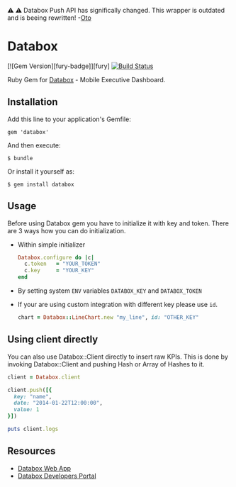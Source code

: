 :warning: :warning: Databox Push API has significally changed. This wrapper is outdated and is beeing rewritten! -[Oto](https://twitter.com/otobrglez)

# Databox

[![Gem Version][fury-badge]][fury] [![Build Status][travis-badge]][travis]

Ruby Gem for [Databox](http://databox.com/) - Mobile Executive Dashboard.

## Installation

Add this line to your application's Gemfile:

    gem 'databox'

And then execute:

    $ bundle

Or install it yourself as:

    $ gem install databox

## Usage

Before using Databox gem you have to initialize it with key and token. There are 3 ways how you can do initialization.

- Within simple initializer

  ```ruby
  Databox.configure do |c|
    c.token   = "YOUR_TOKEN"
    c.key     = "YOUR_KEY"
  end
  ```

- By setting system ```ENV``` variables ```DATABOX_KEY``` and ```DATABOX_TOKEN```

- If your are using custom integration with different key please use ```id```.

  ```ruby
  chart = Databox::LineChart.new "my_line", id: "OTHER_KEY"
  ```

## Using client directly

You can also use Databox::Client directly to insert raw KPIs. This is done by invoking Databox::Client and pushing Hash or Array of Hashes to it.

```ruby
client = Databox.client

client.push([{
  key: "name",
  date: "2014-01-22T12:00:00",
  value: 1
}])

puts client.logs
```

## Resources

- [Databox Web App](https://app.databox.com/)
- [Databox Developers Portal](https://developers.databox.com/)


[travis-badge]: https://secure.travis-ci.org/databox/databox-ruby.png?branch=v2
[travis]: http://travis-ci.org/databox/databox-ruby
